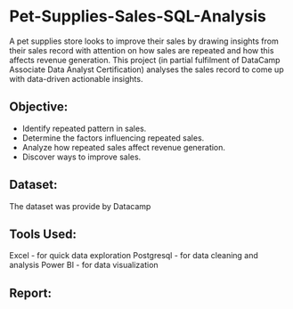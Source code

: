 # Pet-Supplies-Sales-SQL-Analysis
A pet supplies store looks to improve their sales by drawing insights from their sales record with attention on how sales are repeated and how this affects revenue generation. This project (in partial fulfilment of DataCamp Associate Data Analyst Certification) analyses the sales record to come up with data-driven actionable insights.

## Objective:
* Identify repeated pattern in sales.
* Determine the factors influencing repeated sales.
* Analyze how repeated sales affect revenue generation.
* Discover ways to improve sales.

## Dataset:
The dataset was provide by Datacamp

## Tools Used:
Excel - for quick data exploration
Postgresql - for data cleaning and analysis
Power BI - for data visualization

## Report:


